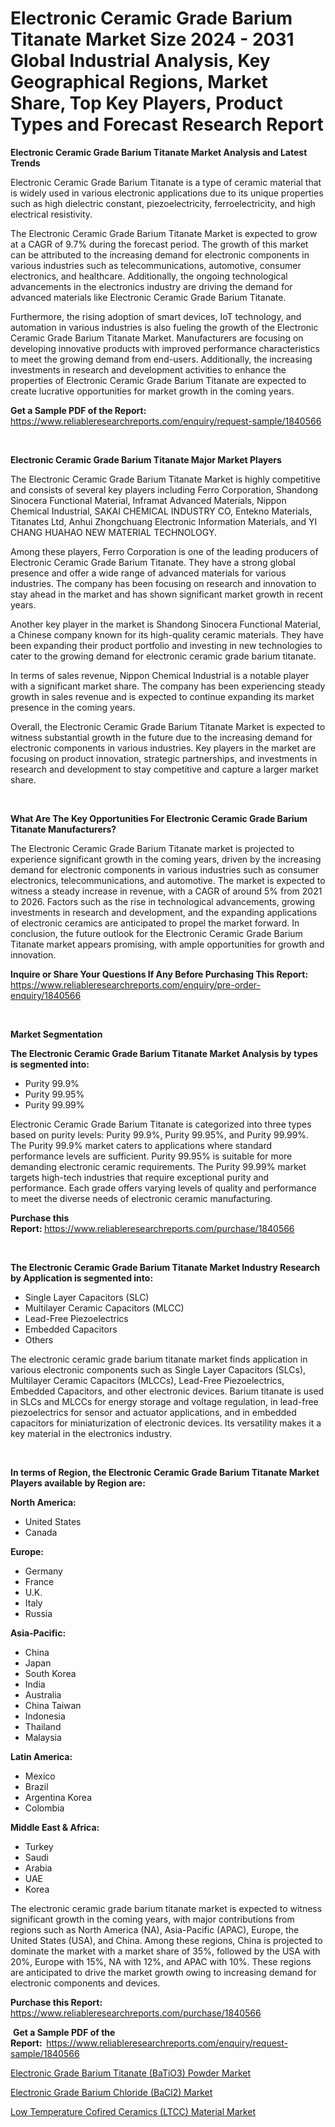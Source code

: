 <p><h1>Electronic Ceramic Grade Barium Titanate Market Size 2024 - 2031 Global Industrial Analysis, Key Geographical Regions, Market Share, Top Key Players, Product Types and Forecast Research Report</h1></p><p><strong>Electronic Ceramic Grade Barium Titanate Market Analysis and Latest Trends</strong></p>
<p><p>Electronic Ceramic Grade Barium Titanate is a type of ceramic material that is widely used in various electronic applications due to its unique properties such as high dielectric constant, piezoelectricity, ferroelectricity, and high electrical resistivity.</p><p>The Electronic Ceramic Grade Barium Titanate Market is expected to grow at a CAGR of 9.7% during the forecast period. The growth of this market can be attributed to the increasing demand for electronic components in various industries such as telecommunications, automotive, consumer electronics, and healthcare. Additionally, the ongoing technological advancements in the electronics industry are driving the demand for advanced materials like Electronic Ceramic Grade Barium Titanate.</p><p>Furthermore, the rising adoption of smart devices, IoT technology, and automation in various industries is also fueling the growth of the Electronic Ceramic Grade Barium Titanate Market. Manufacturers are focusing on developing innovative products with improved performance characteristics to meet the growing demand from end-users. Additionally, the increasing investments in research and development activities to enhance the properties of Electronic Ceramic Grade Barium Titanate are expected to create lucrative opportunities for market growth in the coming years.</p></p>
<p><strong>Get a Sample PDF of the Report:&nbsp;</strong> <a href="https://www.reliableresearchreports.com/enquiry/request-sample/1840566">https://www.reliableresearchreports.com/enquiry/request-sample/1840566</a></p>
<p>&nbsp;</p>
<p><strong>Electronic Ceramic Grade Barium Titanate Major Market Players</strong></p>
<p><p>The Electronic Ceramic Grade Barium Titanate Market is highly competitive and consists of several key players including Ferro Corporation, Shandong Sinocera Functional Material, Inframat Advanced Materials, Nippon Chemical Industrial, SAKAI CHEMICAL INDUSTRY CO, Entekno Materials, Titanates Ltd, Anhui Zhongchuang Electronic Information Materials, and YI CHANG HUAHAO NEW MATERIAL TECHNOLOGY.</p><p>Among these players, Ferro Corporation is one of the leading producers of Electronic Ceramic Grade Barium Titanate. They have a strong global presence and offer a wide range of advanced materials for various industries. The company has been focusing on research and innovation to stay ahead in the market and has shown significant market growth in recent years.</p><p>Another key player in the market is Shandong Sinocera Functional Material, a Chinese company known for its high-quality ceramic materials. They have been expanding their product portfolio and investing in new technologies to cater to the growing demand for electronic ceramic grade barium titanate.</p><p>In terms of sales revenue, Nippon Chemical Industrial is a notable player with a significant market share. The company has been experiencing steady growth in sales revenue and is expected to continue expanding its market presence in the coming years.</p><p>Overall, the Electronic Ceramic Grade Barium Titanate Market is expected to witness substantial growth in the future due to the increasing demand for electronic components in various industries. Key players in the market are focusing on product innovation, strategic partnerships, and investments in research and development to stay competitive and capture a larger market share.</p></p>
<p>&nbsp;</p>
<p><strong>What Are The Key Opportunities For Electronic Ceramic Grade Barium Titanate Manufacturers?</strong></p>
<p><p>The Electronic Ceramic Grade Barium Titanate market is projected to experience significant growth in the coming years, driven by the increasing demand for electronic components in various industries such as consumer electronics, telecommunications, and automotive. The market is expected to witness a steady increase in revenue, with a CAGR of around 5% from 2021 to 2026. Factors such as the rise in technological advancements, growing investments in research and development, and the expanding applications of electronic ceramics are anticipated to propel the market forward. In conclusion, the future outlook for the Electronic Ceramic Grade Barium Titanate market appears promising, with ample opportunities for growth and innovation.</p></p>
<p><strong>Inquire or Share Your Questions If Any Before Purchasing This Report:</strong> <a href="https://www.reliableresearchreports.com/enquiry/pre-order-enquiry/1840566">https://www.reliableresearchreports.com/enquiry/pre-order-enquiry/1840566</a></p>
<p>&nbsp;</p>
<p><strong>Market Segmentation</strong></p>
<p><strong>The Electronic Ceramic Grade Barium Titanate Market Analysis by types is segmented into:</strong></p>
<p><ul><li>Purity 99.9%</li><li>Purity 99.95%</li><li>Purity 99.99%</li></ul></p>
<p><p>Electronic Ceramic Grade Barium Titanate is categorized into three types based on purity levels: Purity 99.9%, Purity 99.95%, and Purity 99.99%. The Purity 99.9% market caters to applications where standard performance levels are sufficient. Purity 99.95% is suitable for more demanding electronic ceramic requirements. The Purity 99.99% market targets high-tech industries that require exceptional purity and performance. Each grade offers varying levels of quality and performance to meet the diverse needs of electronic ceramic manufacturing.</p></p>
<p><strong>Purchase this Report:&nbsp;</strong><a href="https://www.reliableresearchreports.com/purchase/1840566">https://www.reliableresearchreports.com/purchase/1840566</a></p>
<p>&nbsp;</p>
<p><strong>The Electronic Ceramic Grade Barium Titanate Market Industry Research by Application is segmented into:</strong></p>
<p><ul><li>Single Layer Capacitors (SLC)</li><li>Multilayer Ceramic Capacitors (MLCC)</li><li>Lead-Free Piezoelectrics</li><li>Embedded Capacitors</li><li>Others</li></ul></p>
<p><p>The electronic ceramic grade barium titanate market finds application in various electronic components such as Single Layer Capacitors (SLCs), Multilayer Ceramic Capacitors (MLCCs), Lead-Free Piezoelectrics, Embedded Capacitors, and other electronic devices. Barium titanate is used in SLCs and MLCCs for energy storage and voltage regulation, in lead-free piezoelectrics for sensor and actuator applications, and in embedded capacitors for miniaturization of electronic devices. Its versatility makes it a key material in the electronics industry.</p></p>
<p>&nbsp;</p>
<p><strong>In terms of Region, the Electronic Ceramic Grade Barium Titanate Market Players available by Region are:</strong></p>
<p>
    <p> <strong> North America: </strong>
        <ul>
            <li>United States</li>
            <li>Canada</li>
        </ul>
        </p> 
    <p> <strong> Europe: </strong>
        <ul>
            <li>Germany</li>
            <li>France</li>
            <li>U.K.</li>
            <li>Italy</li>
            <li>Russia</li>
        </ul>
        </p> 
    <p> <strong> Asia-Pacific: </strong>
        <ul>
            <li>China</li>
            <li>Japan</li>
            <li>South Korea</li>
            <li>India</li>
            <li>Australia</li>
            <li>China Taiwan</li>
            <li>Indonesia</li>
            <li>Thailand</li>
            <li>Malaysia</li>
        </ul>
        </p> 
    <p> <strong> Latin America: </strong>
        <ul>
            <li>Mexico</li>
            <li>Brazil</li>
            <li>Argentina Korea</li>
            <li>Colombia</li>
        </ul>
        </p> 
    <p> <strong> Middle East & Africa: </strong>
        <ul>
            <li>Turkey</li>
            <li>Saudi</li>
            <li>Arabia</li>
            <li>UAE</li>
            <li>Korea</li>
        </ul>
    </p>
    </p>
<p><p>The electronic ceramic grade barium titanate market is expected to witness significant growth in the coming years, with major contributions from regions such as North America (NA), Asia-Pacific (APAC), Europe, the United States (USA), and China. Among these regions, China is projected to dominate the market with a market share of 35%, followed by the USA with 20%, Europe with 15%, NA with 12%, and APAC with 10%. These regions are anticipated to drive the market growth owing to increasing demand for electronic components and devices.</p></p>
<p><strong>Purchase this Report: </strong><a href="https://www.reliableresearchreports.com/purchase/1840566">https://www.reliableresearchreports.com/purchase/1840566</a></p>
<p>&nbsp;<strong>Get a Sample PDF of the Report:&nbsp;&nbsp;</strong><a href="https://www.reliableresearchreports.com/enquiry/request-sample/1840566">https://www.reliableresearchreports.com/enquiry/request-sample/1840566</a></p>
<p><strong></strong></p>
<p><p><a href="https://github.com/dimitrishawkinswaynenp91rgz/Market-Research-Report-List-1/blob/main/electronic-grade-barium-titanate-batio3-powder-market.md">Electronic Grade Barium Titanate (BaTiO3) Powder Market</a></p><p><a href="https://github.com/danielneavesallisons03mba/Market-Research-Report-List-1/blob/main/electronic-grade-barium-chloride-bacl2-market.md">Electronic Grade Barium Chloride (BaCl2) Market</a></p><p><a href="https://github.com/changoleonlaverguenzanoexiste/Market-Research-Report-List-2/blob/main/low-temperature-cofired-ceramics-ltcc-material-market.md">Low Temperature Cofired Ceramics (LTCC) Material Market</a></p></p>